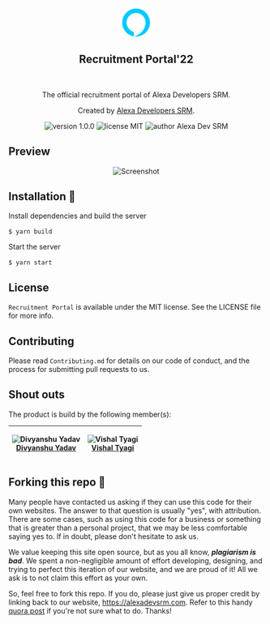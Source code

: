 <div align="center">
  <img alt="Alexa Logo" src="public/logo.png" height="56" />
</div>
<div align="center">
  <h2>Recruitment Portal'22</h2>
</div>

<br>
<p align="center">
The official recruitment portal of Alexa Developers SRM.
</p>
<p align="center">
Created by <a href="https://alexadevsrm.com">Alexa Developers SRM</a>.
</p>
<p align="center">
    <img src="https://img.shields.io/badge/version-1.0.0-yellowgreen" alt="version 1.0.0"/>
    <img src="https://img.shields.io/badge/license-MIT-brightgreen" alt="license MIT"/>
    <img src="https://img.shields.io/badge/author-Alexa%20Dev%20SRM-blue" alt="author Alexa Dev SRM"/>
</p>

## Preview

<div align="center">
  <img alt="Screenshot" src="https://user-images.githubusercontent.com/91051053/201163313-701531ed-7662-4087-bdf3-c99639fd07a0.png" />
</div>

## Installation 🔧

Install dependencies and build the server

```
$ yarn build
```

Start the server

```
$ yarn start
```

## License

`Recruitment Portal` is available under the MIT license. See the LICENSE file for more info.


## Contributing

Please read `Contributing.md` for details on our code of conduct, and the process for submitting pull requests to us.

## Shout outs
The product is build by the following member(s):

| <p align="center">![Divyanshu Yadav](https://github.com/divyanshu1810.png?size=128)<br>[Divyanshu Yadav](https://github.com.divyanshu1810)</p> | <p align="center">![Vishal Tyagi](https://github.com/vishaltyagi098.png?size=128)<br>[Vishal Tyagi](https://github.com/vishaltyagi098)</p> |
| ---------------------------------------------------------------------------------------------------------------------------------- | -------------------------------------------------------------------------------------------------------------------------------------------------- | 
## Forking this repo 🚨

Many people have contacted us asking if they can use this code for their own websites. The answer to that question is usually "yes", with attribution. There are some cases, such as using this code for a business or something that is greater than a personal project, that we may be less comfortable saying yes to. If in doubt, please don't hesitate to ask us.

We value keeping this site open source, but as you all know, _**plagiarism is bad**_. We spent a non-negligible amount of effort developing, designing, and trying to perfect this iteration of our website, and we are proud of it! All we ask is to not claim this effort as your own.

So, feel free to fork this repo. If you do, please just give us proper credit by linking back to our website, https://alexadevsrm.com. Refer to this handy [quora post](https://www.quora.com/Is-it-bad-to-copy-other-peoples-code) if you're not sure what to do. Thanks!
